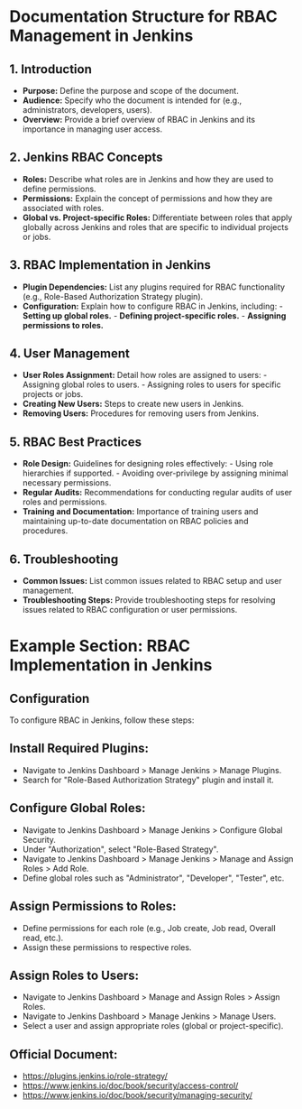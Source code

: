# **Documentation Structure for RBAC Management in Jenkins**

## **1. Introduction** 
  - **Purpose:** Define the purpose and scope of the document. 
  - **Audience:** Specify who the document is intended for (e.g., administrators, developers, users). 
  - **Overview:** Provide a brief overview of RBAC in Jenkins and its importance in managing user access. 

## **2. Jenkins RBAC Concepts**
  - **Roles:** Describe what roles are in Jenkins and how they are used to define permissions. 
  - **Permissions:** Explain the concept of permissions and how they are associated with roles. 
  - **Global vs. Project-specific Roles:** Differentiate between roles that apply globally across Jenkins and roles that are specific to individual projects or jobs. 

## **3. RBAC Implementation in Jenkins**
  - **Plugin Dependencies:** List any plugins required for RBAC functionality (e.g., Role-Based Authorization Strategy plugin). 
  - **Configuration:** Explain how to configure RBAC in Jenkins, including: 
            - **Setting up global roles.**
            - **Defining project-specific roles.**
            - **Assigning permissions to roles.**

## **4. User Management**
  - **User Roles Assignment:** Detail how roles are assigned to users: 
            - Assigning global roles to users. 
            - Assigning roles to users for specific projects or jobs. 
  - **Creating New Users:** Steps to create new users in Jenkins. 
  - **Removing Users:** Procedures for removing users from Jenkins. 

## **5. RBAC Best Practices**
  - **Role Design:** Guidelines for designing roles effectively: 
            - Using role hierarchies if supported. 
            - Avoiding over-privilege by assigning minimal necessary permissions. 
  - **Regular Audits:** Recommendations for conducting regular audits of user roles and permissions. 
  - **Training and Documentation:** Importance of training users and maintaining up-to-date documentation on RBAC policies and procedures. 

## **6. Troubleshooting**
  - **Common Issues:** List common issues related to RBAC setup and user management. 
  - **Troubleshooting Steps:** Provide troubleshooting steps for resolving issues related to RBAC configuration or user permissions. 

# **Example Section: RBAC Implementation in Jenkins**

## **Configuration**
To configure RBAC in Jenkins, follow these steps: 

## **Install Required Plugins:**
  - Navigate to Jenkins Dashboard > Manage Jenkins > Manage Plugins. 
  - Search for "Role-Based Authorization Strategy" plugin and install it. 

## **Configure Global Roles:**
  - Navigate to Jenkins Dashboard > Manage Jenkins > Configure Global Security. 
  - Under "Authorization", select "Role-Based Strategy". 
  - Navigate to Jenkins Dashboard > Manage Jenkins > Manage and Assign Roles > Add Role. 
  - Define global roles such as "Administrator", "Developer", "Tester", etc. 

 ## **Assign Permissions to Roles:**
  - Define permissions for each role (e.g., Job create, Job read, Overall read, etc.). 
  - Assign these permissions to respective roles. 

 ## **Assign Roles to Users:**
  - Navigate to Jenkins Dashboard > Manage and Assign Roles > Assign Roles. 
  - Navigate to Jenkins Dashboard > Manage Jenkins > Manage Users. 
  - Select a user and assign appropriate roles (global or project-specific). 

 
## **Official Document:**
  - https://plugins.jenkins.io/role-strategy/ 
  - https://www.jenkins.io/doc/book/security/access-control/ 
  - https://www.jenkins.io/doc/book/security/managing-security/ 
